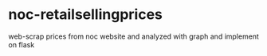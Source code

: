 # noc-retailsellingprices
web-scrap prices from noc website and analyzed with graph and implement on flask
